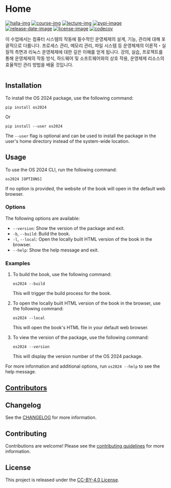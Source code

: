 # Home

[![halla-img]][halla-url]
[![course-img]][course-url]
[![lecture-img]][lecture-url]
[![pypi-image]][pypi-url]
[![release-date-image]][release-url]
[![license-image]][license-url]
[![codecov][codecov-image]][codecov-url]

<!-- Links: -->

[halla-img]: https://img.shields.io/badge/CHU-halla.ai-blue
[halla-url]: https://halla.ai
[course-img]: https://img.shields.io/badge/course-entelecheia.ai-blue
[course-url]: https://course.entelecheia.ai
[lecture-img]: https://img.shields.io/badge/lecture-entelecheia.ai-blue
[lecture-url]: https://lecture.entelecheia.ai
[codecov-image]: https://codecov.io/gh/entelecheia/os-2024/branch/main/graph/badge.svg?token=e6DMbOez1Q
[codecov-url]: https://codecov.io/gh/entelecheia/os-2024
[pypi-image]: https://img.shields.io/pypi/v/os2024
[license-image]: https://img.shields.io/github/license/entelecheia/os-2024
[license-url]: https://github.com/entelecheia/os-2024/blob/main/LICENSE
[version-image]: https://img.shields.io/github/v/release/entelecheia/os-2024?sort=semver
[release-date-image]: https://img.shields.io/github/release-date/entelecheia/os-2024
[release-url]: https://github.com/entelecheia/os-2024/releases
[jupyter-book-image]: https://jupyterbook.org/en/stable/_images/badge.svg
[repo-url]: https://github.com/entelecheia/os-2024
[pypi-url]: https://pypi.org/project/os2024
[docs-url]: https://os2024.jeju.ai
[changelog]: https://github.com/entelecheia/os-2024/blob/main/CHANGELOG.md
[contributing guidelines]: https://github.com/entelecheia/os-2024/blob/main/CONTRIBUTING.md

<!-- Links: -->

이 수업에서는 컴퓨터 시스템의 작동에 필수적인 운영체제의 설계, 기능, 관리에 대해 포괄적으로 다룹니다. 프로세스 관리, 메모리 관리, 파일 시스템 등 운영체제의 이론적・실질적 측면과 리눅스 운영체제에 대한 깊은 이해를 얻게 됩니다. 강의, 실습, 프로젝트를 통해 운영체제의 작동 방식, 하드웨어 및 소프트웨어와의 상호 작용, 운영체제 리소스의 효율적인 관리 방법을 배울 것입니다.

```{tableofcontents}

```

## Installation

To install the OS 2024 package, use the following command:

```
pip install os2024
```

Or

```
pip install --user os2024
```

The `--user` flag is optional and can be used to install the package in the user's home directory instead of the system-wide location.

## Usage

To use the OS 2024 CLI, run the following command:

```
os2024 [OPTIONS]
```

If no option is provided, the website of the book will open in the default web browser.

### Options

The following options are available:

- `--version`: Show the version of the package and exit.
- `-b`, `--build`: Build the book.
- `-l`, `--local`: Open the locally built HTML version of the book in the browser.
- `--help`: Show the help message and exit.

### Examples

1. To build the book, use the following command:

   ```
   os2024 --build
   ```

   This will trigger the build process for the book.

2. To open the locally built HTML version of the book in the browser, use the following command:

   ```
   os2024 --local
   ```

   This will open the book's HTML file in your default web browser.

3. To view the version of the package, use the following command:

   ```
   os2024 --version
   ```

   This will display the version number of the OS 2024 package.

For more information and additional options, run `os2024 --help` to see the help message.

## [Contributors](https://github.com/entelecheia/os-2024/contributors)

<!-- ALL-CONTRIBUTORS-LIST:START - Do not remove or modify this section -->
<!-- prettier-ignore-start -->
<!-- markdownlint-disable -->

<!-- markdownlint-restore -->
<!-- prettier-ignore-end -->

<!-- ALL-CONTRIBUTORS-LIST:END -->

## Changelog

See the [CHANGELOG] for more information.

## Contributing

Contributions are welcome! Please see the [contributing guidelines] for more information.

## License

This project is released under the [CC-BY-4.0 License][license-url].
